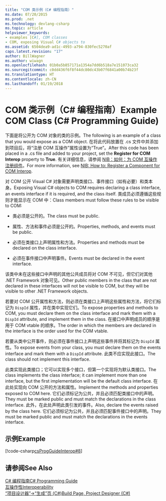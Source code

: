```yaml
---
title: "COM 类示例（C# 编程指南）"
ms.date: 07/20/2015
ms.prod: .net
ms.technology: devlang-csharp
ms.topic: article
helpviewer_keywords:
- examples [C#], COM classes
- COM, exposing Visual C# objects to
ms.assetid: 6504dea9-ad1c-4993-a794-830fec5270af
caps.latest.revision: "17"
author: BillWagner
ms.author: wiwagn
ms.openlocfilehash: 01b0a5b857171a1354a7dd6b518a7e151073ca32
ms.sourcegitcommit: c0dd436f6f8f44dc80dc43b07f6841a00b74b23f
ms.translationtype: HT
ms.contentlocale: zh-CN
ms.lasthandoff: 01/19/2018
---
```

# <a name="example-com-class-c-programming-guide"></a><span data-ttu-id="fc0c1-102">COM 类示例（C# 编程指南）</span><span class="sxs-lookup"><span data-stu-id="fc0c1-102">Example COM Class (C# Programming Guide)</span></span>
<span data-ttu-id="fc0c1-103">下面是将公开为 COM 对象的类的示例。</span><span class="sxs-lookup"><span data-stu-id="fc0c1-103">The following is an example of a class that you would expose as a COM object.</span></span> <span data-ttu-id="fc0c1-104">在将此代码放置在 .cs 文件中并添加到项目后，将“注册 COM 互操作”属性设置为“True”。</span><span class="sxs-lookup"><span data-stu-id="fc0c1-104">After this code has been placed in a .cs file and added to your project, set the **Register for COM Interop** property to **True**.</span></span> <span data-ttu-id="fc0c1-105">有关详细信息，请参阅 [NIB：如何：为 COM 互操作注册组件](http://msdn.microsoft.com/library/4de7d474-56e8-4027-994d-d47ca4725c5e)。</span><span class="sxs-lookup"><span data-stu-id="fc0c1-105">For more information, see [NIB: How to: Register a Component for COM Interop](http://msdn.microsoft.com/library/4de7d474-56e8-4027-994d-d47ca4725c5e).</span></span>  
  
 <span data-ttu-id="fc0c1-106">对 COM 公开 Visual C# 对象需要声明类接口、事件接口（如有必要）和类本身。</span><span class="sxs-lookup"><span data-stu-id="fc0c1-106">Exposing Visual C# objects to COM requires declaring a class interface, an events interface if it is required, and the class itself.</span></span> <span data-ttu-id="fc0c1-107">类成员必须遵循这些规则才能显示在 COM 中：</span><span class="sxs-lookup"><span data-stu-id="fc0c1-107">Class members must follow these rules to be visible to COM:</span></span>  
  
-   <span data-ttu-id="fc0c1-108">类必须是公开的。</span><span class="sxs-lookup"><span data-stu-id="fc0c1-108">The class must be public.</span></span>  
  
-   <span data-ttu-id="fc0c1-109">属性、方法和事件必须是公开的。</span><span class="sxs-lookup"><span data-stu-id="fc0c1-109">Properties, methods, and events must be public.</span></span>  
  
-   <span data-ttu-id="fc0c1-110">必须在类接口上声明属性和方法。</span><span class="sxs-lookup"><span data-stu-id="fc0c1-110">Properties and methods must be declared on the class interface.</span></span>  
  
-   <span data-ttu-id="fc0c1-111">必须在事件接口中声明事件。</span><span class="sxs-lookup"><span data-stu-id="fc0c1-111">Events must be declared in the event interface.</span></span>  
  
 <span data-ttu-id="fc0c1-112">该类中未在这些接口中声明的其他公共成员将对 COM 不可见，但它们对其他 .NET Framework 对象可见。</span><span class="sxs-lookup"><span data-stu-id="fc0c1-112">Other public members in the class that are not declared in these interfaces will not be visible to COM, but they will be visible to other .NET Framework objects.</span></span>  
  
 <span data-ttu-id="fc0c1-113">若要对 COM 公开属性和方法，则必须在类接口上声明这些属性和方法，将它们标记为 `DispId` 属性，并在类中实现它们。</span><span class="sxs-lookup"><span data-stu-id="fc0c1-113">To expose properties and methods to COM, you must declare them on the class interface and mark them with a `DispId` attribute, and implement them in the class.</span></span> <span data-ttu-id="fc0c1-114">在接口中声明成员的顺序是用于 COM vtable 的顺序。</span><span class="sxs-lookup"><span data-stu-id="fc0c1-114">The order in which the members are declared in the interface is the order used for the COM vtable.</span></span>  
  
 <span data-ttu-id="fc0c1-115">若要从类中公开事件，则必须在事件接口上声明这些事件并将其标记为 `DispId` 属性。</span><span class="sxs-lookup"><span data-stu-id="fc0c1-115">To expose events from your class, you must declare them on the events interface and mark them with a `DispId` attribute.</span></span> <span data-ttu-id="fc0c1-116">此类不应实现此接口。</span><span class="sxs-lookup"><span data-stu-id="fc0c1-116">The class should not implement this interface.</span></span>  
  
 <span data-ttu-id="fc0c1-117">此类实现此类接口；它可以实现多个接口，但第一个实现将为默认类接口。</span><span class="sxs-lookup"><span data-stu-id="fc0c1-117">The class implements the class interface; it can implement more than one interface, but the first implementation will be the default class interface.</span></span> <span data-ttu-id="fc0c1-118">在此处实现向 COM 公开的方法和属性。</span><span class="sxs-lookup"><span data-stu-id="fc0c1-118">Implement the methods and properties exposed to COM here.</span></span> <span data-ttu-id="fc0c1-119">它们必须标记为公共，并且必须匹配类接口中的声明。</span><span class="sxs-lookup"><span data-stu-id="fc0c1-119">They must be marked public and must match the declarations in the class interface.</span></span> <span data-ttu-id="fc0c1-120">此外，在此处声明此类引发的事件。</span><span class="sxs-lookup"><span data-stu-id="fc0c1-120">Also, declare the events raised by the class here.</span></span> <span data-ttu-id="fc0c1-121">它们必须标记为公共，并且必须匹配事件接口中的声明。</span><span class="sxs-lookup"><span data-stu-id="fc0c1-121">They must be marked public and must match the declarations in the events interface.</span></span>  
  
## <a name="example"></a><span data-ttu-id="fc0c1-122">示例</span><span class="sxs-lookup"><span data-stu-id="fc0c1-122">Example</span></span>  
 [!code-csharp[csProgGuideInterop#8](../../../csharp/programming-guide/interop/codesnippet/CSharp/example-com-class_1.cs)]  
  
## <a name="see-also"></a><span data-ttu-id="fc0c1-123">请参阅</span><span class="sxs-lookup"><span data-stu-id="fc0c1-123">See Also</span></span>  
 [<span data-ttu-id="fc0c1-124">C# 编程指南</span><span class="sxs-lookup"><span data-stu-id="fc0c1-124">C# Programming Guide</span></span>](../../../csharp/programming-guide/index.md)  
 [<span data-ttu-id="fc0c1-125">互操作性</span><span class="sxs-lookup"><span data-stu-id="fc0c1-125">Interoperability</span></span>](../../../csharp/programming-guide/interop/index.md)  
 [<span data-ttu-id="fc0c1-126">“项目设计器”->“生成”页 (C#)</span><span class="sxs-lookup"><span data-stu-id="fc0c1-126">Build Page, Project Designer (C#)</span></span>](/visualstudio/ide/reference/build-page-project-designer-csharp)

